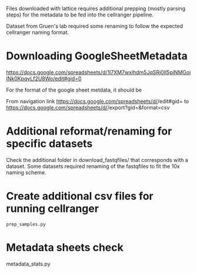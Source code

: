 Files downloaded with lattice requires additional prepping (mostly parsing steps) for the metadata to be fed into the cellranger pipeline.

Dataset from Gruen's lab required some renaming to follow the expected cellranger naming format.

# Downloading GoogleSheetMetadata

https://docs.google.com/spreadsheets/d/1l7XM7wxihdm5JqSRj0Il5piNMGoiINk0KpqyLf2U8Wo/edit#gid=0

For the format of the google sheet metdata, it should be

From navigation link
https://docs.google.com/spreadsheets/d/<KEY>/edit#gid=<GID>
to
https://docs.google.com/spreadsheets/d/<KEY>/export?gid=<GID>&format=csv

# Additional reformat/renaming for specific datasets
Check the additional folder in download_fastqfiles/ that corresponds with a dataset. Some datasets required renaming of the fastqfiles to fit the 10x naming scheme.

# Create additional csv files for running cellranger

```
prep_samples.py
```





# Metadata sheets check
metadata_stats.py
